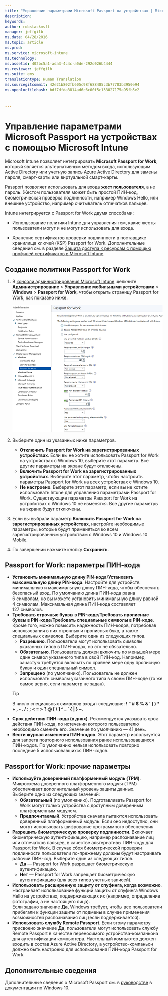 ```yaml
---
title: "Управление параметрами Microsoft Passport на устройствах | Microsoft Intune"
description: 
keywords: 
author: robstackmsft
manager: jeffgilb
ms.date: 04/28/2016
ms.topic: article
ms.prod: 
ms.service: microsoft-intune
ms.technology: 
ms.assetid: 402bc5a1-ada3-4c4c-a0de-292d026b4444
ms.reviewer: jeffgilb
ms.suite: ems
translationtype: Human Translation
ms.sourcegitcommit: 42e21b802fb605c98f688485c3b77703b3950e94
ms.openlocfilehash: bdf7dfda3814ad6c6c00f5c133027175a95fb5e2


---
```


# Управление параметрами Microsoft Passport на устройствах с помощью Microsoft Intune
Microsoft Intune позволяет интегрировать **Microsoft Passport for Work**, который является альтернативным методом входа, использующим Active Directory или учетную запись Azure Active Directory для замены пароля, смарт-карты или виртуальной смарт-карты.

Passport позволяет использовать для входа **жест пользователя**, а не пароль. Жестом пользователя может быть простой ПИН-код, биометрическая проверка подлинности, например Windows Hello, или внешнее устройство, например считыватель отпечатков пальцев.

Intune интегрируется с Passport for Work двумя способами:

-   Использование политики Intune для управления тем, какие жесты пользователи могут и не могут использовать для входа.

-   Хранение сертификатов проверки подлинности в поставщике хранилища ключей (KSP) Passport for Work. Дополнительные сведения см. в разделе [Защита доступа к ресурсам с помощью профилей сертификатов в Microsoft Intune](secure-resource-access-with-certificate-profiles.md).

## Создание политики Passport for Work

1.  В [консоли администрирования Microsoft Intune](https://manage.microsoft.com) щелкните **Администрирование** &gt; **Управление мобильными устройствами** &gt; **Windows** &gt; **Passport for Work**, чтобы открыть страницу Passport for Work, как показано ниже.

    ![Страница Passport for Work](../media/passport.png)

2.  Выберите один из указанных ниже параметров.
    - **Отключить Passport for Work на зарегистрированных устройствах**. Если вы не хотите использовать Passport for Work на устройствах с Windows 10, выберите этот параметр. Все другие параметры на экране будут отключены.
    - **Включить Passport for Work на зарегистрированных устройствах**. Выберите этот параметр, чтобы настроить параметры Passport for Work на всех устройствах с Windows 10.
    - **Не настроено**. Выберите этот параметр, если вы не хотите использовать Intune для управления параметрами Passport for Work. Существующие параметры Passport for Work на устройствах с Windows 10 не изменятся. Все другие параметры на экране будут отключены.
3.  Если вы выбрали параметр **Включить Passport for Work на зарегистрированных устройствах**, настройте необходимые параметры, которые будут применяться ко всем зарегистрированным устройствам с Windows 10 и Windows 10 Mobile.
3.  По завершении нажмите кнопку **Сохранить**.

## Passport for Work: параметры ПИН-кода

  
- **Установить минимальную длину PIN-кода**/**Установить максимальную длину PIN-кода**. Настройте для устройств минимальную и максимальную длину ПИН-кода, чтобы обеспечить безопасный вход. По умолчанию длина ПИН-кода равна 6 символам, но вы можете установить минимальную длину равной 4 символам. Максимальная длина ПИН-кода составляет 127 символов.
- **Требовать строчные буквы в PIN-коде**/**Требовать прописные буквы в PIN-коде**/**Требовать специальные символы в PIN-коде**. Кроме того, можно повысить надежность ПИН-кодов, потребовав использования в них строчных и прописных букв, а также специальных символов. Выберите один из следующих типов.
    - **Разрешено**. Пользователи могут использовать символы указанных типов в ПИН-кодах, но это не обязательно.
    - **Обязательно**. Пользователь должен включить по меньшей мере один символ указанного типа в свой ПИН-код. Например, зачастую требуется включать по крайней мере одну прописную букву и один специальный символ.
    - **Запрещено** (по умолчанию). Пользователь не должен использовать символы указанного типа в своем ПИН-коде (то же самое верно, если параметр не задан).
    > [!TIP]
    > В число специальных символов входят следующие: **! " # $ % &amp; ' ( ) &#42; + , - . / : ; &lt; = &gt; ? @ [ \ ] ^ _ &#96; { &#124; } ~**.
- **Срок действия ПИН-кода (в днях)**. Рекомендуется указывать срок действия ПИН-кода, по истечении которого пользователю необходимо сменить его. Значение по умолчанию — 41 день. 
- **Вести журнал изменения ПИН-кодов**. Этот параметр используется для запрета повторного использования ранее использовавшихся ПИН-кодов. По умолчанию нельзя использовать повторно последние 5 использовавшихся ПИН-кодов.


## Passport for Work: прочие параметры

- **Используйте доверенный платформенный модуль (TPM)**. Микросхема доверенного платформенного модуля (TPM) обеспечивает дополнительный уровень защиты данных.<br>Выберите одно из следующих значений:
    - **Обязательный** (по умолчанию). Подготавливать Passport for Work могут только устройства с доступным доверенным платформенным модулем.
    - **Предпочитаемый**. Устройства сначала пытаются использовать доверенный платформенный модуль. Если оно недоступно, они могут использовать шифрование программного обеспечения
- **Разрешить биометрическую проверку подлинности**. Включает биометрическую аутентификацию, например распознавание лиц или отпечатков пальцев, в качестве альтернативы ПИН-коду для Passport for Work. В случае сбоя биометрической проверки подлинности пользователи по-прежнему должны будут настраивать рабочий ПИН-код. Выберите один из следующих типов.
    - **Да** — Passport for Work разрешает биометрическую аутентификацию.
    - **Нет** — Passport for Work запрещает биометрическую аутентификацию (для всех типов учетных записей).
- **Использовать расширенную защиту от спуфинга, когда возможно**. Настраивает использование функций защиты от спуфинга Windows Hello на устройствах, поддерживающих их (например, определение фотографии, а не настоящего лица).<br>Если задано значение **Да**, Windows требует, чтобы все пользователи прибегали к функции защиты от подмены в случае применения возможностей распознавания лиц (если поддерживается).
- **Использовать службу Remote Passport**. Если этому параметру присвоено значение **Да**, пользователи могут использовать службу Remote Passport в качестве переносимого устройства-компаньона для аутентификации компьютера. Настольный компьютер должен входить в состав Azure Active Directory, а устройство-компаньон должно быть настроено для использования ПИН-кода Passport for Work.

## Дополнительные сведения
Дополнительные сведения о Microsoft Passport см. в [руководстве](https://technet.microsoft.com/library/mt589441.aspx) в документации по Windows 10.





<!--HONumber=Jun16_HO4-->


